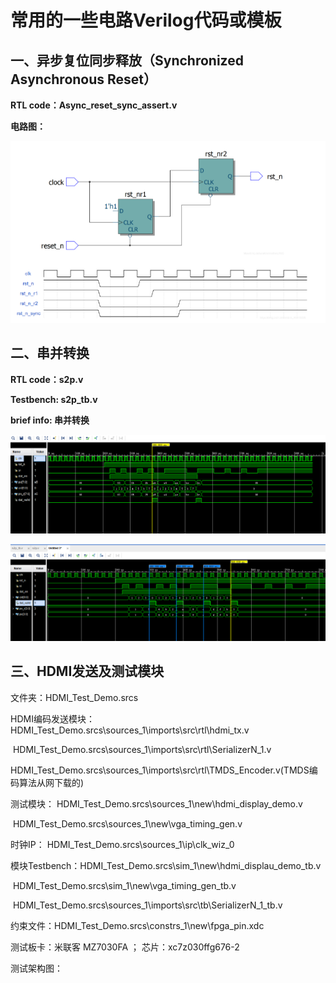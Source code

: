 # 常用的一些电路Verilog代码或模板

## 一、异步复位同步释放（Synchronized Asynchronous Reset）

**RTL code：Async_reset_sync_assert.v**

**电路图：**

![p1](https://github.com/Fan4FPGA/VerilogHDL_Lib/blob/master/pic/Synchronized%20Asynchronous%20Reset.png)

## 二、串并转换

**RTL code：s2p.v**

**Testbench: s2p_tb.v**

**brief info: 串并转换**

![功能仿真图1：](https://github.com/Fan4FPGA/VerilogHDL_Lib/blob/master/pic/s2p_1_fsm.png)

![功能仿真图2：](https://github.com/Fan4FPGA/VerilogHDL_Lib/blob/master/pic/s2p_2_always.png)

## 三、HDMI发送及测试模块

文件夹：HDMI_Test_Demo.srcs

HDMI编码发送模块：HDMI_Test_Demo.srcs\sources_1\imports\src\rtl\hdmi_tx.v

​								     HDMI_Test_Demo.srcs\sources_1\imports\src\rtl\SerializerN_1.v

​								     HDMI_Test_Demo.srcs\sources_1\imports\src\rtl\TMDS_Encoder.v(TMDS编码算法从网下载的)

测试模块：				  HDMI_Test_Demo.srcs\sources_1\new\hdmi_display_demo.v

​					                 HDMI_Test_Demo.srcs\sources_1\new\vga_timing_gen.v

时钟IP：                      HDMI_Test_Demo.srcs\sources_1\ip\clk_wiz_0



模块Testbench：HDMI_Test_Demo.srcs\sim_1\new\hdmi_displau_demo_tb.v

​							  HDMI_Test_Demo.srcs\sim_1\new\vga_timing_gen_tb.v

​							  HDMI_Test_Demo.srcs\sources_1\imports\src\tb\SerializerN_1_tb.v

约束文件：HDMI_Test_Demo.srcs\constrs_1\new\fpga_pin.xdc

测试板卡：米联客 MZ7030FA ； 芯片：xc7z030ffg676-2 



测试架构图：

